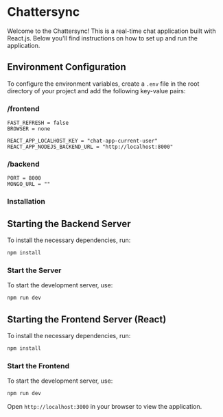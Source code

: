 # Chattersync

Welcome to the Chattersync! This is a real-time chat application built with React.js. Below you'll find instructions on how to set up and run the application.

## Environment Configuration

To configure the environment variables, create a `.env` file in the root directory of your project and add the following key-value pairs:

### /frontend

```dotenv
FAST_REFRESH = false
BROWSER = none

REACT_APP_LOCALHOST_KEY = "chat-app-current-user"
REACT_APP_NODEJS_BACKEND_URL = "http://localhost:8000"
```

### /backend

```dotenv
PORT = 8000
MONGO_URL = ""
```

### Installation

## Starting the Backend Server

To install the necessary dependencies, run:

```bash
npm install
```

### Start the Server

To start the development server, use:

```bash
npm run dev
```

## Starting the Frontend Server (React)

To install the necessary dependencies, run:

```bash
npm install
```

### Start the Frontend

To start the development server, use:

```bash
npm run dev
```

Open `http://localhost:3000` in your browser to view the application.
